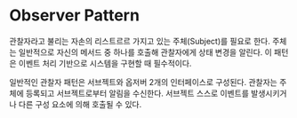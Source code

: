 # Observer Pattern
관찰자라고 불리는 자손의 리스트르르 가지고 있는 주체(Subject)를 필요로 한다. 주체는 일반적으로 자신의 메서드 중 하나를 호출해 관찰자에게 상태 변경을 알린다. 이 패턴은 이벤트 처리 기반으로 시스템을 구현할 때 필수적이다.

일반적인 관찰자 패턴은 서브젝트와 옵저버 2개의 인터페이스로 구성된다. 관찰자는 주체에 등록되고 서브젝트로부터 알림을 수신한다. 서브젝트 스스로 이벤트를 발생시키거나 다른 구성 요소에 의해 호출될 수 있다. 